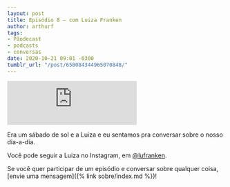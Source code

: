 ```yaml
---
layout: post
title: Episódio 8 – com Luiza Franken
author: arthurf
tags:
- Pãodecast
- podcasts
- conversas
date: 2020-10-21 09:01 -0300
tumblr_url: "/post/658084344965070848/"
---
```

<iframe class="full-width" src="https://anchor.fm/paomortadela/embed/episodes/Luiza-Franken-elalt7" height="102" frameborder="0" scrolling="no"></iframe>

Era um sábado de sol e a Luiza e eu sentamos pra conversar sobre o nosso dia-a-dia.

Você pode seguir a Luiza no Instagram, em [@lufranken](https://www.instagram.com/lufranken).

Se você quer participar de um episódio e conversar sobre qualquer coisa, [envie uma mensagem]({% link sobre/index.md %})!

